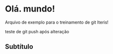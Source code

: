 # Olá. mundo!

Arquivo de exemplo para o treinamento de git Iteris!

teste de git push após alteração
## Subtítulo
